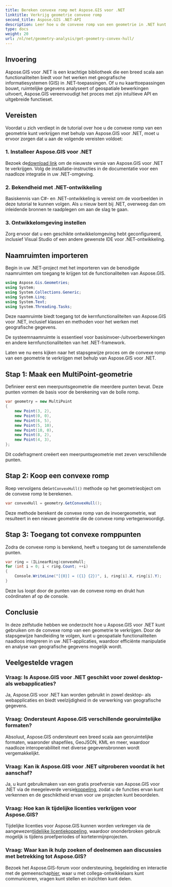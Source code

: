 ```yaml
---
title: Bereken convexe romp met Aspose.GIS voor .NET
linktitle: Verkrijg geometrie convexe romp
second_title: Aspose.GIS .NET-API
description: Leer hoe u de convexe romp van een geometrie in .NET kunt berekenen met Aspose.GIS. Uitgebreide tutorial met codevoorbeelden en veelgestelde vragen.
type: docs
weight: 20
url: /nl/net/geometry-analysis/get-geometry-convex-hull/
---
```

## Invoering
Aspose.GIS voor .NET is een krachtige bibliotheek die een breed scala aan functionaliteiten biedt voor het werken met geografische informatiesystemen (GIS) in .NET-toepassingen. Of u nu kaarttoepassingen bouwt, ruimtelijke gegevens analyseert of geospatiale bewerkingen uitvoert, Aspose.GIS vereenvoudigt het proces met zijn intuïtieve API en uitgebreide functieset.
## Vereisten
Voordat u zich verdiept in de tutorial over hoe u de convexe romp van een geometrie kunt verkrijgen met behulp van Aspose.GIS voor .NET, moet u ervoor zorgen dat u aan de volgende vereisten voldoet:
### 1. Installeer Aspose.GIS voor .NET
 Bezoek de[download link](https://releases.aspose.com/gis/net/) om de nieuwste versie van Aspose.GIS voor .NET te verkrijgen. Volg de installatie-instructies in de documentatie voor een naadloze integratie in uw .NET-omgeving.
### 2. Bekendheid met .NET-ontwikkeling
Basiskennis van C#- en .NET-ontwikkeling is vereist om de voorbeelden in deze tutorial te kunnen volgen. Als u nieuw bent bij .NET, overweeg dan om inleidende bronnen te raadplegen om aan de slag te gaan.
### 3. Ontwikkelomgeving instellen
Zorg ervoor dat u een geschikte ontwikkelomgeving hebt geconfigureerd, inclusief Visual Studio of een andere gewenste IDE voor .NET-ontwikkeling.

## Naamruimten importeren
Begin in uw .NET-project met het importeren van de benodigde naamruimten om toegang te krijgen tot de functionaliteiten van Aspose.GIS.

```csharp
using Aspose.Gis.Geometries;
using System;
using System.Collections.Generic;
using System.Linq;
using System.Text;
using System.Threading.Tasks;
```
Deze naamruimte biedt toegang tot de kernfunctionaliteiten van Aspose.GIS voor .NET, inclusief klassen en methoden voor het werken met geografische gegevens.

De systeemnaamruimte is essentieel voor basisinvoer-/uitvoerbewerkingen en andere kernfunctionaliteiten van het .NET-framework.

Laten we nu eens kijken naar het stapsgewijze proces om de convexe romp van een geometrie te verkrijgen met behulp van Aspose.GIS voor .NET.
## Stap 1: Maak een MultiPoint-geometrie
Definieer eerst een meerpuntsgeometrie die meerdere punten bevat. Deze punten vormen de basis voor de berekening van de bolle romp.
```csharp
var geometry = new MultiPoint
{
    new Point(3, 2),
    new Point(0, 0),
    new Point(6, 5),
    new Point(5, 10),
    new Point(10, 0),
    new Point(8, 2),
    new Point(4, 3),
};
```
Dit codefragment creëert een meerpuntsgeometrie met zeven verschillende punten.
## Stap 2: Koop een convexe romp
 Roep vervolgens de`GetConvexHull()` methode op het geometrieobject om de convexe romp te berekenen.
```csharp
var convexHull = geometry.GetConvexHull();
```
Deze methode berekent de convexe romp van de invoergeometrie, wat resulteert in een nieuwe geometrie die de convexe romp vertegenwoordigt.
## Stap 3: Toegang tot convexe romppunten
Zodra de convexe romp is berekend, heeft u toegang tot de samenstellende punten.
```csharp
var ring = (ILinearRing)convexHull;
for (int i = 0; i < ring.Count; ++i)
{
    Console.WriteLine("[{0}] = ({1} {2})", i, ring[i].X, ring[i].Y);
}
```
Deze lus loopt door de punten van de convexe romp en drukt hun coördinaten af op de console.

## Conclusie
In deze zelfstudie hebben we onderzocht hoe u Aspose.GIS voor .NET kunt gebruiken om de convexe romp van een geometrie te verkrijgen. Door de stapsgewijze handleiding te volgen, kunt u geospatiale functionaliteiten naadloos integreren in uw .NET-applicaties, waardoor efficiënte manipulatie en analyse van geografische gegevens mogelijk wordt.
## Veelgestelde vragen
### Vraag: Is Aspose.GIS voor .NET geschikt voor zowel desktop- als webapplicaties?
Ja, Aspose.GIS voor .NET kan worden gebruikt in zowel desktop- als webapplicaties en biedt veelzijdigheid in de verwerking van geografische gegevens.
### Vraag: Ondersteunt Aspose.GIS verschillende georuimtelijke formaten?
Absoluut, Aspose.GIS ondersteunt een breed scala aan georuimtelijke formaten, waaronder shapefiles, GeoJSON, KML en meer, waardoor naadloze interoperabiliteit met diverse gegevensbronnen wordt vergemakkelijkt.
### Vraag: Kan ik Aspose.GIS voor .NET uitproberen voordat ik het aanschaf?
 Ja, u kunt gebruikmaken van een gratis proefversie van Aspose.GIS voor .NET via de meegeleverde versie[koppeling](https://releases.aspose.com/), zodat u de functies ervan kunt verkennen en de geschiktheid ervan voor uw projecten kunt beoordelen.
### Vraag: Hoe kan ik tijdelijke licenties verkrijgen voor Aspose.GIS?
 Tijdelijke licenties voor Aspose.GIS kunnen worden verkregen via de aangewezen[tijdelijke licentiekoppeling](https://purchase.aspose.com/temporary-license/), waardoor ononderbroken gebruik mogelijk is tijdens proefperiodes of kortetermijnprojecten.
### Vraag: Waar kan ik hulp zoeken of deelnemen aan discussies met betrekking tot Aspose.GIS?
Bezoek het Aspose.GIS-forum voor ondersteuning, begeleiding en interactie met de gemeenschap[hier](https://forum.aspose.com/c/gis/33), waar u met collega-ontwikkelaars kunt communiceren, vragen kunt stellen en inzichten kunt delen.